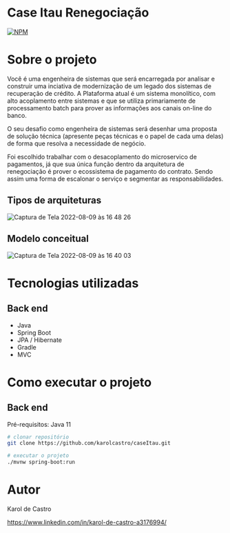 # Case Itau Renegociação

[![NPM](https://img.shields.io/npm/l/react)](https://github.com/karolcastro/caseItau/blob/main/LICENCE) 

# Sobre o projeto

Você é uma engenheira de sistemas que será encarregada por analisar e construir uma inciativa de modernização de um legado dos sistemas de recuperação de crédito. A Plataforma atual é um sistema
monolítico, com alto acoplamento entre sistemas e que se utiliza primariamente de processamento batch para prover as informações aos canais on-line do banco.

O seu desafio como engenheira de sistemas será desenhar uma proposta de solução técnica (apresente peças técnicas e o papel de cada uma delas) de forma que resolva a necessidade de negócio. 

Foi escolhido trabalhar com o desacoplamento do microservico de pagamentos, já que sua única função dentro da arquitetura de renegociação é prover o ecossistema de pagamento do contrato. Sendo assim uma forma de escalonar o serviço e segmentar as responsabilidades.

## Tipos de arquiteturas
![Captura de Tela 2022-08-09 às 16 48 26](https://user-images.githubusercontent.com/49079797/183748130-7733e71d-bc7b-4a9b-b127-fec5d82ec165.png)

## Modelo conceitual
![Captura de Tela 2022-08-09 às 16 40 03](https://user-images.githubusercontent.com/49079797/183747157-68ccfcb7-f676-4036-90f7-cb6bb1b60654.png)

# Tecnologias utilizadas
## Back end
- Java
- Spring Boot
- JPA / Hibernate
- Gradle
- MVC

# Como executar o projeto

## Back end
Pré-requisitos: Java 11

```bash
# clonar repositório
git clone https://github.com/karolcastro/caseItau.git

# executar o projeto
./mvnw spring-boot:run
```

# Autor

Karol de Castro

https://www.linkedin.com/in/karol-de-castro-a3176994/
